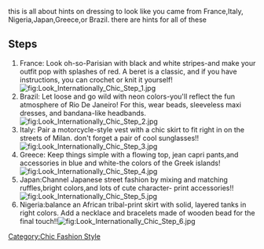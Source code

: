 this is all about hints on dressing to look like you came from
France,Italy, Nigeria,Japan,Greece,or Brazil. there are hints for all of
these

## Steps

1.  France: Look oh-so-Parisian with black and white stripes-and make
    your outfit pop with splashes of red. A beret is a classic, and if
    you have instructions, you can crochet or knit it
    yourself!![](Look_Internationally_Chic_Step_1.jpg "fig:Look_Internationally_Chic_Step_1.jpg")
2.  Brazil: Let loose and go wild with neon colors-you'll reflect the
    fun atmosphere of Rio De Janeiro! For this, wear beads, sleeveless
    maxi dresses, and bandana-like headbands.
    ![](Look_Internationally_Chic_Step_2.jpg "fig:Look_Internationally_Chic_Step_2.jpg")
3.  Italy: Pair a motorcycle-style vest with a chic skirt to fit right
    in on the streets of Milan. don't forget a pair of cool
    sunglasses!!![](Look_Internationally_Chic_Step_3.jpg "fig:Look_Internationally_Chic_Step_3.jpg")
4.  Greece: Keep things simple with a flowing top, jean capri pants,and
    accessories in blue and white-the colors of the Greek
    islands!![](Look_Internationally_Chic_Step_4.jpg "fig:Look_Internationally_Chic_Step_4.jpg")
5.  Japan:Channel Japanese street fashion by mixing and matching
    ruffles,bright colors,and lots of cute character- print
    accessories!!![](Look_Internationally_Chic_Step_5.jpg "fig:Look_Internationally_Chic_Step_5.jpg")
6.  Nigeria:balance an African tribal-print skirt with solid, layered
    tanks in right colors. Add a necklace and bracelets made of wooden
    bead for the final
    touch!!![](Look_Internationally_Chic_Step_6.jpg "fig:Look_Internationally_Chic_Step_6.jpg")

[Category:Chic Fashion Style](Category:Chic_Fashion_Style "wikilink")